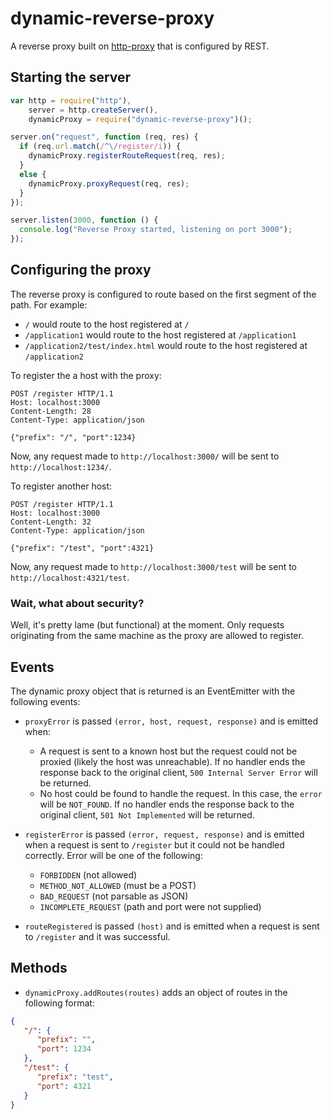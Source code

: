 # dynamic-reverse-proxy

A reverse proxy built on [http-proxy](https://github.com/nodejitsu/node-http-proxy) that is configured by REST.

## Starting the server

```javascript
var http = require("http"),
    server = http.createServer(),
    dynamicProxy = require("dynamic-reverse-proxy")();

server.on("request", function (req, res) {
  if (req.url.match(/^\/register/i)) {
    dynamicProxy.registerRouteRequest(req, res);
  }
  else {
    dynamicProxy.proxyRequest(req, res);
  }
});

server.listen(3000, function () {
  console.log("Reverse Proxy started, listening on port 3000");
});
```

## Configuring the proxy

The reverse proxy is configured to route based on the first segment of the path. For example:
 - `/` would route to the host registered at `/`
 - `/application1` would route to the host registered at `/application1`
 - `/application2/test/index.html` would route to the host registered at `/application2`

To register the a host with the proxy:

```HTTP
POST /register HTTP/1.1
Host: localhost:3000
Content-Length: 28
Content-Type: application/json

{"prefix": "/", "port":1234}
```

Now, any request made to `http://localhost:3000/` will be sent to `http://localhost:1234/`.

To register another host:

```HTTP
POST /register HTTP/1.1
Host: localhost:3000
Content-Length: 32
Content-Type: application/json

{"prefix": "/test", "port":4321}
```

Now, any request made to `http://localhost:3000/test` will be sent to `http://localhost:4321/test`.

### Wait, what about security? 

Well, it's pretty lame (but functional) at the moment. Only requests originating from the same machine as the proxy are allowed to register.

## Events

The dynamic proxy object that is returned is an EventEmitter with the following events:

 - `proxyError` is passed `(error, host, request, response)` and is emitted when:
     - A request is sent to a known host but the request could not be proxied (likely the host was unreachable). If no handler ends the response back to the original client, `500 Internal Server Error` will be returned.
     - No host could be found to handle the request. In this case, the `error` will be `NOT_FOUND`. If no handler ends the response back to the original client, `501 Not Implemented` will be returned.

 - `registerError` is passed `(error, request, response)` and is emitted when a request is sent to `/register` but it could not be handled correctly. Error will be one of the following:
     - `FORBIDDEN` (not allowed)
     - `METHOD_NOT_ALLOWED` (must be a POST)
     - `BAD_REQUEST` (not parsable as JSON)
     - `INCOMPLETE_REQUEST` (path and port were not supplied)

 - `routeRegistered` is passed `(host)` and is emitted when a request is sent to `/register` and it was successful.

## Methods

 - `dynamicProxy.addRoutes(routes)` adds an object of routes in the following format:

```JSON
{
   "/": {
      "prefix": "",
      "port": 1234
   },
   "/test": {
      "prefix": "test",
      "port": 4321
   }
}
 ```
